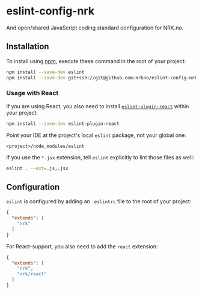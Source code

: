 # eslint-config-nrk

And open/shared JavaScript coding standard configuration for NRK.no.

## Installation

To install using [npm](https://www.npmjs.com), execute these command in the root of your project:

```sh
npm install --save-dev eslint
npm install --save-dev git+ssh://git@github.com:nrkno/eslint-config-nrk.git
```

### Usage with React
If you are using React, you also need to install [`eslint-plugin-react`]() within your project:

```sh
npm install --save-dev eslint-plugin-react
```

Point your IDE at the project's local `eslint` package, not your global one:

`<project>/node_modules/eslint`

If you use the ```*.jsx``` extension, tell `eslint` explicitly to lint those files as well:

```sh
eslint . --ext=.js,.jsx
```

## Configuration

`eslint` is configured by adding an `.eslintrc` file to the root of your project:

```json
{
  "extends": [
    "nrk"
  ]
}
```

For React-support, you also need to add the `react` extension:

```json
{
  "extends": [
    "nrk",
    "nrk/react"
  ]
}
```
